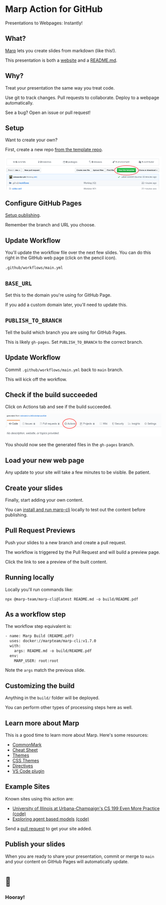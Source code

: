 <!--
theme: gaia
class:
 - invert
headingDivider: 2 
paginate: true
-->

<!--
_class:
 - lead
 - invert
-->

# Marp Action for GitHub

Presentations to Webpages: Instantly!

## What?

[Marp](https://marp.app/) lets you create slides from markdown (like this!).

This presentation is both a [website](https://alexsci.com/test-marp-action) and a [README.md](https://github.com/ralexander-phi/test-marp-action/blob/main/README.md).

## Why?

Treat your presentation the same way you treat code.

Use git to track changes. Pull requests to collaborate. Deploy to a webpage automatically.

See a bug? Open an issue or pull request!

## Setup

Want to create your own?

First, create a new repo [from the template repo](https://github.com/ralexander-phi/test-marp-action).

![](img/use-template.png)

## Configure GitHub Pages

[Setup publishing](https://help.github.com/en/github/working-with-github-pages/configuring-a-publishing-source-for-your-github-pages-site#choosing-a-publishing-source).

Remember the branch and URL you choose.

## Update Workflow

You'll update the workflow file over the next few slides. You can do this right in the GitHub web page (click on the pencil icon).

`.github/workflows/main.yml`

## `BASE_URL`

Set this to the domain you're using for GitHub Page.

If you add a custom domain later, you'll need to update this.

## `PUBLISH_TO_BRANCH`

Tell the build which branch you are using for GitHub Pages.

This is likely `gh-pages`. Set `PUBLISH_TO_BRANCH` to the correct branch.

## Update Workflow

Commit `.github/workflows/main.yml` back to `main` branch.

This will kick off the workflow.

## Check if the build succeeded

Click on Actions tab and see if the build succeeded.

![](img/click-actions.png)

You should now see the generated files in the `gh-pages` branch.

## Load your new web page

Any update to your site will take a few minutes to be visible. Be patient.

## Create your slides

Finally, start adding your own content.

You can [install and run marp-cli](https://github.com/marp-team/marp-cli/blob/master/README.md) locally to test out the content before publishing.

## Pull Request Previews

Push your slides to a new branch and create a pull request.

The workflow is triggered by the Pull Request and will build a preview page.

Click the link to see a preview of the built content.


## Running locally

Locally you'll run commands like:

```
npx @marp-team/marp-cli@latest README.md -o build/README.pdf
```

## As a workflow step

The workflow step equivalent is:

```
- name: Marp Build (README.pdf)
  uses: docker://marpteam/marp-cli:v1.7.0
  with:
    args: README.md -o build/README.pdf
  env:
    MARP_USER: root:root
```

Note the `args` match the previous slide.

## Customizing the build

Anything in the `build/` folder will be deployed.

You can perform other types of processing steps here as well.

## Learn more about Marp

This is a good time to learn more about Marp. Here's some resources:

- [CommonMark](https://commonmark.org/)
- [Cheat Sheet](https://commonmark.org/help/)
- [Themes](https://github.com/marp-team/marp-core/tree/master/themes)
- [CSS Themes](https://marpit.marp.app/theme-css)
- [Directives](https://marpit.marp.app/directives)
- [VS Code plugin](https://marketplace.visualstudio.com/items?itemName=marp-team.marp-vscode)

## Example Sites

Known sites using this action are:

- [University of Illinois at Urbana-Champaign's CS 199 Even More Practice](https://cs199emp.netlify.app/) [(code)](https://github.com/harsh183/emp-125)
- [Exploring agent based models](https://roiarthurb.github.io/Talk-UMMISCO_06-07-2020/) [(code)](https://github.com/RoiArthurB/Talk-UMMISCO_06-07-2020)

Send a [pull request](https://github.com/ralexander-phi/test-marp-action) to get your site added.

## Publish your slides

When you are ready to share your presentation, commit or merge to `main` and your content on GitHub Pages will automatically update.

# 🎉
<!--
_class:
 - lead
 - invert
-->
### Hooray!



